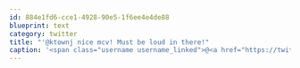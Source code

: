 ```yaml
---
id: 884e1fd6-cce1-4928-90e5-1f6ee4e4de88
blueprint: text
category: twitter
title: "'@ktownj nice mcv! Must be loud in there!"
caption: '<span class="username username_linked">@<a href="https://twitter.com/ktownj" title="John Brennan">ktownj</a></span> nice mcv! Must be loud in there!'
---
```

